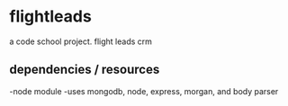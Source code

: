 # flightleads
a code school project. flight leads crm

## dependencies / resources
-node module
-uses mongodb, node, express, morgan, and body parser
